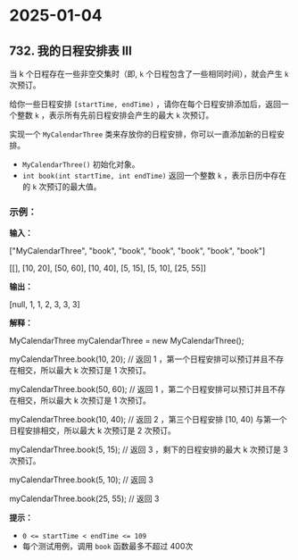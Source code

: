 # 2025-01-04

## 732. 我的日程安排表 III

当 k 个日程存在一些非空交集时（即, `k` 个日程包含了一些相同时间），就会产生 `k` 次预订。

给你一些日程安排 `[startTime, endTime)` ，请你在每个日程安排添加后，返回一个整数 `k` ，表示所有先前日程安排会产生的最大 `k` 次预订。

实现一个 `MyCalendarThree` 类来存放你的日程安排，你可以一直添加新的日程安排。

- `MyCalendarThree()` 初始化对象。
- `int book(int startTime, int endTime)` 返回一个整数 `k` ，表示日历中存在的 `k` 次预订的最大值。


### 示例：

**输入：**

["MyCalendarThree", "book", "book", "book", "book", "book", "book"]

[[], [10, 20], [50, 60], [10, 40], [5, 15], [5, 10], [25, 55]]

**输出：**

[null, 1, 1, 2, 3, 3, 3]

**解释：**

MyCalendarThree myCalendarThree = new MyCalendarThree();

myCalendarThree.book(10, 20); // 返回 1 ，第一个日程安排可以预订并且不存在相交，所以最大 k 次预订是 1 次预订。

myCalendarThree.book(50, 60); // 返回 1 ，第二个日程安排可以预订并且不存在相交，所以最大 k 次预订是 1 次预订。

myCalendarThree.book(10, 40); // 返回 2 ，第三个日程安排 [10, 40) 与第一个日程安排相交，所以最大 k 次预订是 2 次预订。

myCalendarThree.book(5, 15); // 返回 3 ，剩下的日程安排的最大 k 次预订是 3 次预订。

myCalendarThree.book(5, 10); // 返回 3

myCalendarThree.book(25, 55); // 返回 3


**提示：**

- `0 <= startTime < endTime <= 109`
- 每个测试用例，调用 `book` 函数最多不超过 400次